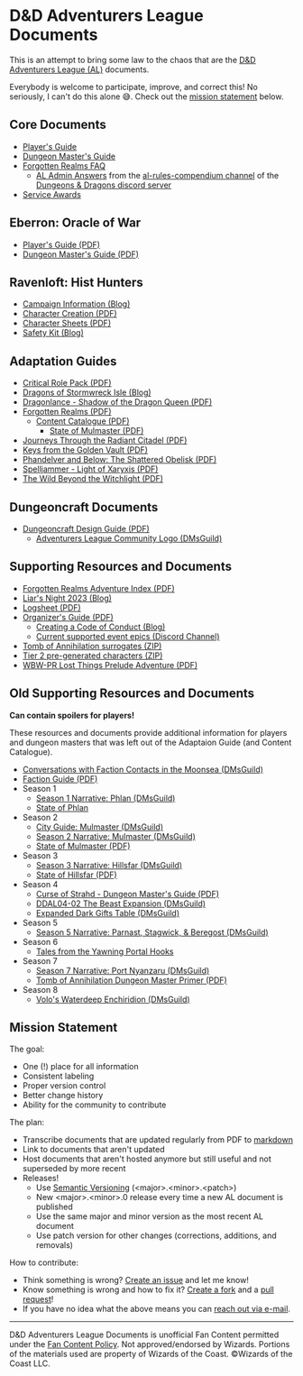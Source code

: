 # D&D Adventurers League Documents

This is an attempt to bring some law to the chaos that are the [D&D Adventurers League (AL)](https://dnd.wizards.com/adventurers-league) documents.

Everybody is welcome to participate, improve, and correct this! No seriously, I can't do this alone 😅. Check out the [mission statement](#mission-statement) below.

## Core Documents

- [Player's Guide](DDAL_Players_Guide.md)
- [Dungeon Master's Guide](DDAL_Dungeon_Masters_Guide.md)
- [Forgotten Realms FAQ](DDAL_Forgotten_Realms_FAQ.md)
  - [AL Admin Answers](DDAL_Admin_Answers.md) from the [al-rules-compendium channel](https://discord.com/channels/516367331358801950/1049795363999055883) of the [Dungeons & Dragons discord server](https://discord.gg/dnd)
- [Service Awards](DDAL_Service_Awards.md)

## Eberron: Oracle of War

- [Player's Guide (PDF)](https://media.wizards.com/2021/dnd/downloads/OracleofWar_PGv1_5.pdf)
- [Dungeon Master's Guide (PDF)](https://media.wizards.com/2021/dnd/downloads/OracleofWar_DMGv1_5.pdf)

## Ravenloft: Hist Hunters

- [Campaign Information (Blog)](https://dnd.wizards.com/adventurers-league/mist-hunters)
- [Character Creation (PDF)](https://media.wizards.com/2021/dnd/downloads/MistHunters_char_guide.pdf)
- [Character Sheets (PDF)](https://media.wizards.com/2021/dnd/downloads/charactersheet_ravenloft.pdf)
- [Safety Kit (Blog)](https://yawningportal.dnd.wizards.com/blog/mist-hunters-safety-kit/)

## Adaptation Guides

- [Critical Role Pack (PDF)](https://cdn.discordapp.com/attachments/1049795241433124935/1118294975587827833/DD_Adventurers_League_Critical_Role_Pack_v1.0.pdf)
- [Dragons of Stormwreck Isle (Blog)](https://yawningportal.dnd.wizards.com/blog/dragons-of-stormwreck-isle-adaptation-guidance/)
- [Dragonlance - Shadow of the Dragon Queen (PDF)](https://cdn.discordapp.com/attachments/1049795241433124935/1083919162553946132/Shadow_of_the_Dragon_Queen_Dragonlance_Adaptation_Guide.pdf)
- [Forgotten Realms (PDF)](https://cdn.discordapp.com/attachments/1049795241433124935/1118294976137269279/DD_Adventurers_League_Adaptation_Guide_2014-21_v1.0.pdf)
  - [Content Catalogue (PDF)](https://cdn.discordapp.com/attachments/1049795241433124935/1077708099126825032/Adventurers_League_Content_Catalogue_v9.02.pdf)
    - [State of Mulmaster (PDF)](/unhosted_docs/State-of-Mulmaster-with-Logsheet.pdf)
- [Journeys Through the Radiant Citadel (PDF)](https://cdn.discordapp.com/attachments/1049795241433124935/1118294976909029526/Journeys_Through_the_Radiant_Citadel_Adaptation_Guide.pdf)
- [Keys from the Golden Vault (PDF)](https://cdn.discordapp.com/attachments/1049795241433124935/1102710535520268389/Keys_from_the_Golden_Vault_Adaption_Guide.pdf)
- [Phandelver and Below: The Shattered Obelisk (PDF)](https://cdn.discordapp.com/attachments/1049795241433124935/1162174018288369714/Phandelver_and_Below_The_Shattered_Obelisk_Adaption_Guide.pdf)
- [Spelljammer - Light of Xaryxis (PDF)](https://cdn.discordapp.com/attachments/1049795241433124935/1118294975856259112/DD_Adventurers_League_Adaptation_Guide_Spelljammer_Light_of_Xaryxis.pdf)
- [The Wild Beyond the Witchlight (PDF)](https://media.wizards.com/2021/dnd/downloads/DDAL_Pack-The_Wild_Beyond_the_Witchlight.pdf)

## Dungeoncraft Documents

- [Dungeoncraft Design Guide (PDF)](https://cdn.discordapp.com/attachments/1049795241433124935/1172337538225156166/Dungeoncraft__CCv1.1.pdf)
  - [Adventurers League Community Logo (DMsGuild)](https://www.dmsguild.com/product/343241/Adventurers-League-Community-Logo)

## Supporting Resources and Documents

- [Forgotten Realms Adventure Index (PDF)](https://media.wizards.com/2021/dnd/downloads/DDAL_Forgotten_Realms_Adventure_Index_v11.0.pdf)
- [Liar's Night 2023 (Blog)](https://yawningportal.dnd.wizards.com/blog/liars-night-2023/)
- [Logsheet (PDF)](https://media.wizards.com/2020/dnd/downloads/S10_AL_Logsheet.pdf)
- [Organizer's Guide (PDF)](https://media.wizards.com/2021/dnd/downloads/DDAL_Organizers_Guide_v11.0.pdf)
  - [Creating a Code of Conduct (Blog)](https://yawningportal.dnd.wizards.com/blog/creating-a-code-of-conduct/)
  - [Current supported event epics (Discord Channel)](https://discord.com/channels/516367331358801950/1050208806006702081)
- [Tomb of Annihilation surrogates (ZIP)](https://cdn.discordapp.com/attachments/1049795241433124935/1076223368707199087/925821-ToA_Surrogate_Pack.zip)
- [Tier 2 pre-generated characters (ZIP)](https://cdn.discordapp.com/attachments/1049795241433124935/1076223368333893713/925821-Adventurers_League_Tier_2_Pregenerated_Characters_3.zip)
- [WBW-PR Lost Things Prelude Adventure (PDF)](https://media.wizards.com/2021/dnd/downloads/WBW-PR_Lost_Things_Prelude_Adventure.pdf)

## Old Supporting Resources and Documents

**Can contain spoilers for players!**

These resources and documents provide additional information for players and dungeon masters that was left out of the Adaptaion Guide (and Content Catalogue).

- [Conversations with Faction Contacts in the Moonsea (DMsGuild)](https://www.dmsguild.com/product/171835/Conversations-With-Faction-Contacts-in-the-Moonsea-vol-1)
- [Faction Guide (PDF)](/unhosted_docs/DDAL_FACTION_GUIDE_v701.pdf)
- Season 1
  - [Season 1 Narrative: Phlan (DMsGuild)](https://www.dmsguild.com/product/171065/Season-1-Narrative-Phlan)
  - [State of Phlan](/unhosted_docs/DDAL_State_of_Phlan.md)
- Season 2
  - [City Guide: Mulmaster (DMsGuild)](https://www.dmsguild.com/product/202483/City-Guide-Mulmaster)
  - [Season 2 Narrative: Mulmaster (DMsGuild)](https://www.dmsguild.com/product/171064/Season-2-Narrative-Mulmaster)
  - [State of Mulmaster (PDF)](/unhosted_docs/State-of-Mulmaster-with-Logsheet.pdf)
- Season 3
  - [Season 3 Narrative: Hillsfar (DMsGuild)](https://www.dmsguild.com/product/171062/Season-3-Narrative-Hillsfar)
  - [State of Hillsfar (PDF)](/unhosted_docs/Hillsfar-Regional-Character-Options.pdf)
- Season 4
  - [Curse of Strahd - Dungeon Master's Guide (PDF)](/unhosted_docs/CoS%20-%20Dungeon%20Master's%20Guide.pdf)
  - [DDAL04-02 The Beast Expansion (DMsGuild)](https://www.dmsguild.com/product/180498/DDAL0402-The-Beast-5e-Expansion-OPTIONAL-CONTENT)
  - [Expanded Dark Gifts Table (DMsGuild)](https://www.dmsguild.com/product/186573/DDAL04-Expanded-Dark-Gifts-Table-OPTIONAL-CONTENT)
- Season 5
  - [Season 5 Narrative: Parnast, Stagwick, & Beregost (DMsGuild)](https://www.dmsguild.com/product/209064/Season-5-Narrative-Parnast-Stagwick--Beregost)
- Season 6
  - [Tales from the Yawning Portal Hooks](/unhosted_docs/DDAL_DDHC-TYP_Hooks.md)
- Season 7
  - [Season 7 Narrative: Port Nyanzaru (DMsGuild)](https://www.dmsguild.com/product/264264/Season-7-Narrative-Port-Nyanzaru)
  - [Tomb of Annihilation Dungeon Master Primer (PDF)](unhosted_docs/DDAL_Death_Curse_Primer_v1.3.pdf)
- Season 8
  - [Volo's Waterdeep Enchiridion (DMsGuild)](https://www.dmsguild.com/product/254063/Volos-Waterdeep-Enchiridion-5e)

## Mission Statement

The goal:

- One (!) place for all information
- Consistent labeling
- Proper version control
- Better change history
- Ability for the community to contribute

The plan:

- Transcribe documents that are updated regularly from PDF to [markdown](https://www.markdownguide.org/basic-syntax)
- Link to documents that aren't updated
- Host documents that aren't hosted anymore but still useful and not superseded by more recent
- Releases!
  - Use [Semantic Versioning](https://en.wikipedia.org/wiki/Software_versioning#Semantic_versioning) (\<major>.\<minor>.\<patch>)
  - New \<major>.\<minor>.0 release every time a new AL document is published
  - Use the same major and minor version as the most recent AL document
  - Use patch version for other changes (corrections, additions, and removals)

How to contribute:

- Think something is wrong? [Create an issue](https://github.com/r-koch/ddal-docs/issues) and let me know!
- Know something is wrong and how to fix it? [Create a fork](https://docs.github.com/en/get-started/quickstart/fork-a-repo) and a [pull request](https://github.com/r-koch/ddal-docs/pulls)!
- If you have no idea what the above means you can [reach out via e-mail](mailto:ddal-docs@rkoch.dev).

---

D&D Adventurers League Documents is unofficial Fan Content permitted under the [Fan Content Policy](https://company.wizards.com/en/legal/fancontentpolicy). Not approved/endorsed by Wizards. Portions of the materials used are property of Wizards of the Coast. ©Wizards of the Coast LLC.
